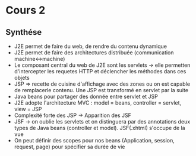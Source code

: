 # Cours 2
## Synthése
- J2E permet de faire du web, de rendre du contenu dynamique
- J2E permet de faire des architectures distribuée (communication machine<->machine)
- Le composant central du web de J2E sont les servlets -> elle permetten d'intercepter les requetes HTTP et déclencher les méthodes dans ces objets
- JSP => recette de cuisine d'affichage avec des zones ou on est capable de remplacerle contenu. Une JSP est transformé en servlet par la suite
- Java beans pour partager des donnée entre servlet et JSP
- J2E adopte l'architecture MVC : model = beans, controller = servlet, view = JSP
- Complexité forte des JSP -> Apparition des JSF
- JSF -> on oublie les servlets et on distinguera par des annotations deux types de Java beans (controller et model). JSF(.xhtml) s'occupe de la vue
- On peut définir des scopes pour nos beans (Application, session, request, page) pour spécifier sa durée de vie
